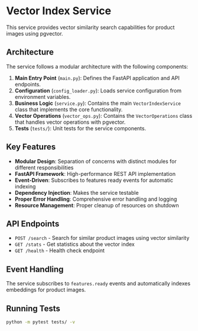 # Vector Index Service

This service provides vector similarity search capabilities for product images using pgvector.

## Architecture

The service follows a modular architecture with the following components:

1. **Main Entry Point** (`main.py`): Defines the FastAPI application and API endpoints.
2. **Configuration** (`config_loader.py`): Loads service configuration from environment variables.
3. **Business Logic** (`service.py`): Contains the main `VectorIndexService` class that implements the core functionality.
4. **Vector Operations** (`vector_ops.py`): Contains the `VectorOperations` class that handles vector operations with pgvector.
5. **Tests** (`tests/`): Unit tests for the service components.

## Key Features

- **Modular Design**: Separation of concerns with distinct modules for different responsibilities
- **FastAPI Framework**: High-performance REST API implementation
- **Event-Driven**: Subscribes to features ready events for automatic indexing
- **Dependency Injection**: Makes the service testable
- **Proper Error Handling**: Comprehensive error handling and logging
- **Resource Management**: Proper cleanup of resources on shutdown

## API Endpoints

- `POST /search` - Search for similar product images using vector similarity
- `GET /stats` - Get statistics about the vector index
- `GET /health` - Health check endpoint

## Event Handling

The service subscribes to `features.ready` events and automatically indexes embeddings for product images.

## Running Tests

```bash
python -m pytest tests/ -v
```